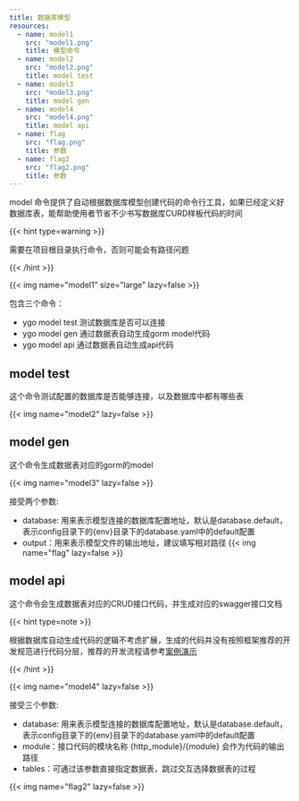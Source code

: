 ```yaml
---
title: 数据库模型
resources:
  - name: model1
    src: "model1.png"
    title: 模型命令
  - name: model2
    src: "model2.png"
    title: model test
  - name: model3
    src: "model3.png"
    title: model gen
  - name: model4
    src: "model4.png"
    title: model api
  - name: flag
    src: "flag.png"
    title: 参数
  - name: flag2
    src: "flag2.png"
    title: 参数
---
```


model 命令提供了自动根据数据库模型创建代码的命令行工具，如果已经定义好数据库表，能帮助使用者节省不少书写数据库CURD样板代码的时间

{{< hint type=warning >}}

需要在项目根目录执行命令，否则可能会有路径问题

{{< /hint >}}

{{< img name="model1" size="large" lazy=false >}}

包含三个命令：

* ygo model test 测试数据库是否可以连接
* ygo model gen 通过数据表自动生成gorm model代码
* ygo model api 通过数据表自动生成api代码

## model test

这个命令测试配置的数据库是否能够连接，以及数据库中都有哪些表

{{< img name="model2"  lazy=false >}}

## model gen

这个命令生成数据表对应的gorm的model

{{< img name="model3"  lazy=false >}}

接受两个参数:
- database: 用来表示模型连接的数据库配置地址，默认是database.default，表示config目录下的{env}目录下的database.yaml中的default配置
- output：用来表示模型文件的输出地址，建议填写相对路径
{{< img name="flag"  lazy=false >}}

## model api

这个命令会生成数据表对应的CRUD接口代码，并生成对应的swagger接口文档

{{< hint type=note >}}

根据数据库自动生成代码的逻辑不考虑扩展，生成的代码并没有按照框架推荐的开发规范进行代码分层，推荐的开发流程请参考[案例演示](/demo#web服务开发规范)

{{< /hint >}}

{{< img name="model4"  lazy=false >}}


接受三个参数:
- database: 用来表示模型连接的数据库配置地址，默认是database.default，表示config目录下的{env}目录下的database.yaml中的default配置
- module：接口代码的模块名称 {http_module}/{module} 会作为代码的输出路径
- tables：可通过该参数直接指定数据表，跳过交互选择数据表的过程

{{< img name="flag2"  lazy=false >}}